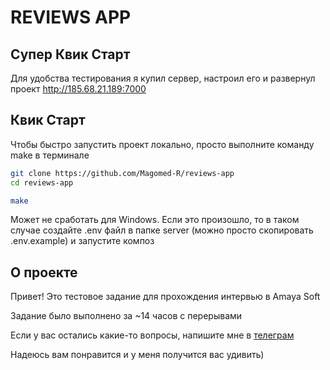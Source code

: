 # REVIEWS APP

## Супер Квик Старт

Для удобства тестирования я купил сервер, настроил его и развернул проект http://185.68.21.189:7000

## Квик Старт

Чтобы быстро запустить проект локально, просто выполните команду make в терминале 

```bash
git clone https://github.com/Magomed-R/reviews-app
cd reviews-app

make
```

Может не сработать для Windows. Если это произошло, то в таком случае создайте .env файл в папке server (можно просто скопировать .env.example) и запустите композ

## О проекте

Привет! Это тестовое задание для прохождения интервью в Amaya Soft

Задание было выполнено за ~14 часов с перерывами

Если у вас остались какие-то вопросы, напишите мне в [телеграм](https://t.me/a_temp_file)

Надеюсь вам понравится и у меня получится вас удивить)
